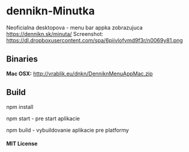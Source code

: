 # dennikn-Minutka
Neoficialna desktopova - menu bar appka zobrazujuca https://dennikn.sk/minuta/
Screenshot: https://dl.dropboxusercontent.com/spa/6piivlofvmd9f3r/n0069y81.png

## Binaries

**Mac OSX:** http://vrablik.eu/dnkn/DenniknMenuAppMac.zip

## Build

npm install

npm start - pre start aplikacie

npm build - vybuildovanie aplikacie pre platformy

#### MIT License
